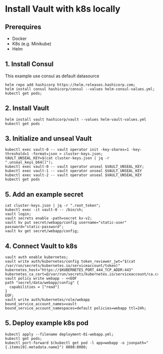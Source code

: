 # Install Vault with k8s locally

## Prerequires

 - Docker
 - K8s (e.g. Minikube)
 - Helm

## 1. Install Consul

This example use consul as default datasource

```
helm repo add hashicorp https://helm.releases.hashicorp.com;
helm install consul hashicorp/consul --values helm-consul-values.yml;
kubectl get pods;
```

## 2. Install Vault

```
helm install vault hashicorp/vault --values helm-vault-values.yml
kubectl get pods
```

## 3. Initialize and unseal Vault

```
kubectl exec vault-0 -- vault operator init -key-shares=1 -key-threshold=1 -format=json > cluster-keys.json;
VAULT_UNSEAL_KEY=$(cat cluster-keys.json | jq -r ".unseal_keys_b64[]");
kubectl exec vault-0 -- vault operator unseal $VAULT_UNSEAL_KEY;
kubectl exec vault-1 -- vault operator unseal $VAULT_UNSEAL_KEY
kubectl exec vault-2 -- vault operator unseal $VAULT_UNSEAL_KEY
kubectl get pods
```

## 5. Add an example secret

```
cat cluster-keys.json | jq -r ".root_token";
kubectl exec -it vault-0 -- /bin/sh;
vault login;
vault secrets enable -path=secret kv-v2;
vault kv put secret/webapp/config username="static-user" password="static-password";
vault kv get secret/webapp/config;
```

## 4. Connect Vault to k8s

```
vault auth enable kubernetes;
vault write auth/kubernetes/config token_reviewer_jwt="$(cat /var/run/secrets/kubernetes.io/serviceaccount/token)" kubernetes_host="https://$KUBERNETES_PORT_444_TCP_ADDR:443" kubernetes_ca_cert=@/var/run/secrets/kubernetes.io/serviceaccount/ca.crt;
vault policy write webapp - <<EOF
path "secret/data/webapp/config" {
  capabilities = ["read"]
}
EOF;
vault write auth/kubernetes/role/webapp bound_service_account_names=vault bound_service_account_namespaces=default policies=webapp ttl=24h;
```

## 5. Deploy example k8s pod

```
kubectl apply --filename deployment-01-webapp.yml;
kubectl get pods;
kubectl port-forward $(kubectl get pod -l app=webapp -o jsonpath="{.items[0].metadata.name}") 8080:8080;
```
